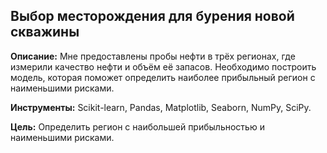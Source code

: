 ## Выбор месторождения для бурения новой скважины

**Описание:**
Мне предоставлены пробы нефти в трёх регионах, где измерили качество нефти и объём её запасов. Необходимо построить модель, которая поможет определить наиболее прибыльный регион с наименьшими рисками.

**Инструменты:**
Scikit-learn, Pandas, Matplotlib, Seaborn, NumPy, SciPy.

**Цель:**
Определить регион с наибольшей прибыльностью и наименьшими рисками.
